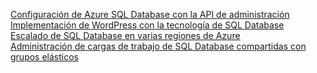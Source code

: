 [Configuración de Azure SQL Database con la API de administración][1]   
[Implementación de WordPress con la tecnología de SQL Database][4]   
[Escalado de SQL Database en varias regiones de Azure][2]   
[Administración de cargas de trabajo de SQL Database compartidas con grupos elásticos][3]

[1]: https://github.com/Azure-Samples/sql-database-java-manage-db
[2]: https://github.com/Azure-Samples/sql-database-java-manage-sql-databases-across-regions
[3]: ../java-sdk-manage-sql-elastic-pools.md
[4]: https://github.com/Azure-Samples/app-service-java-manage-data-connections-for-web-apps